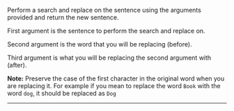 <div class="challenge-instructions intermediate-algorithm-scripting"><div><section id="description">
<p>Perform a search and replace on the sentence using the arguments provided and return the new sentence.</p>
<p>First argument is the sentence to perform the search and replace on.</p>
<p>Second argument is the word that you will be replacing (before).</p>
<p>Third argument is what you will be replacing the second argument with (after).</p>
<p><strong>Note:</strong> Preserve the case of the first character in the original word when you are replacing it. For example if you mean to replace the word <code>Book</code> with the word <code>dog</code>, it should be replaced as <code>Dog</code></p>
</section></div><hr/></div>
